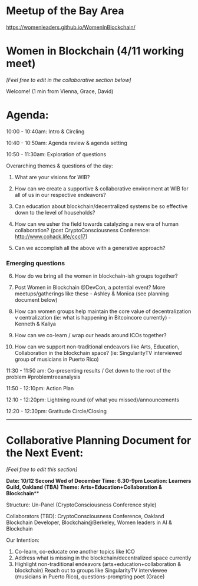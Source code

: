 # Meetup of the Bay Area

https://womenleaders.github.io/WomenInBlockchain/

# Women in Blockchain (4/11 working meet)

*[Feel free to edit in the collaborative section below]*

Welcome! 
(1 min from Vienna, Grace, David)

# Agenda:

10:00 - 10:40am: Intro & Circling

10:40 - 10:50am: Agenda review & agenda setting

10:50 - 11:30am: Exploration of questions 

Overarching themes & questions of the day:

1. What are your visions for WIB?

2. How can we create a supportive & collaborative environment at WIB for all of us in our respective endeavors?

3. Can education about blockchain/decentralized systems be so effective down to the level of households?

4. How can we usher the field towards catalyzing a new era of human collaboration? (post CryptoConsciousness Conference: http://www.cohack.life/ccc17)

5. Can we accomplish all the above with a generative approach?

### Emerging questions

6. How do we bring all the women in blockchain-ish groups together?


7. Post Women in Blockchain @DevCon, a potential event? More meetups/gatherings like these - Ashley & Monica (see planning document below)

8. How can women groups help maintain the core value of decentralization v centralization (ie: what is happening in Bitcoincore currently) - Kenneth & Kaliya

9. How can we co-learn / wrap our heads around ICOs together?

10. How can we support non-traditional endeavors like Arts, Education, Collaboration in the blockchain space? 
 (ie: SingularityTV interviewed group of musicians in Puerto Rico)

11:30 - 11:50 am: Co-presenting results / Get down to the root of the problem #problemtreeanalysis

11:50 - 12:10pm: Action Plan

12:10 - 12:20pm: Lightning round (of what you missed)/announcements

12:20 - 12:30pm: Gratitude Circle/Closing

______________________________________________________________________

# Collaborative Planning Document for the Next Event:

*[Feel free to edit this section]*

**Date:	10/12 Second Wed of December 
Time: 	6.30-9pm
Location: Learners Guild, Oakland (TBA)
Theme: Arts+Education+Collaboration & Blockchain****

Structure: Un-Panel (CryptoConsciousness Conference style)

Collaborators (TBD): CryptoConsciousness Conference, Oakland Blockchain Developer, Blockchain@Berkeley, Women leaders in AI & Blockchain

Our Intention:

1. Co-learn, co-educate one another topics like ICO
2. Address what is missing in the blockchain/decentralized space currently
3. Highlight non-traditional endeavors (arts+education+collaboration & blockchain)
Reach out to groups like SingularityTV interviewee (musicians in Puerto Rico), questions-prompting poet (Grace)


